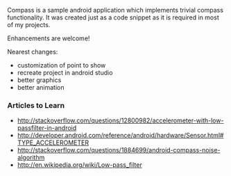 Compass is a sample android application which implements trivial compass functionality.
It was created just as a code snippet as it is required in most of my projects.

Enhancements are welcome!

Nearest changes:

* customization of point to show
* recreate project in android studio
* better graphics
* better animation

### Articles to Learn
* http://stackoverflow.com/questions/12800982/accelerometer-with-low-passfilter-in-android
* http://developer.android.com/reference/android/hardware/Sensor.html#TYPE_ACCELEROMETER
* http://stackoverflow.com/questions/1884699/android-compass-noise-algorithm
* http://en.wikipedia.org/wiki/Low-pass_filter
